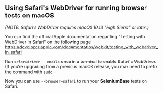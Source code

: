 ## Using Safari's WebDriver for running browser tests on macOS
*(NOTE: Safari's WebDriver requires macOS 10.13 "High Sierra" or later.)*

You can find the official Apple documentation regarding "Testing with WebDriver in Safari" on the following page: https://developer.apple.com/documentation/webkit/testing_with_webdriver_in_safari

Run ``safaridriver --enable`` once in a terminal to enable Safari's WebDriver. (If you’re upgrading from a previous macOS release, you may need to prefix the command with ``sudo``.)

Now you can use ``--browser=safari`` to run your **SeleniumBase** tests on Safari.
